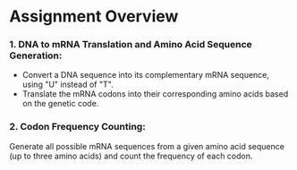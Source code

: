 # Assignment Overview

### **1. DNA to mRNA Translation and Amino Acid Sequence Generation:**
- Convert a DNA sequence into its complementary mRNA sequence, using "U" instead of "T".
- Translate the mRNA codons into their corresponding amino acids based on the genetic code.

### **2. Codon Frequency Counting:**
Generate all possible mRNA sequences from a given amino acid sequence (up to three amino acids) and count the frequency of each codon.
